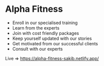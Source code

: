 # Alpha Fitness

- Enroll in our specialised training
- Learn from the experts
- Join with cost friendly packages
- Keep yourself updated with our stories
- Get motivated from our successful clients
- Consult with our experts

Live => https://alpha-fitness-sakib.netlify.app/
